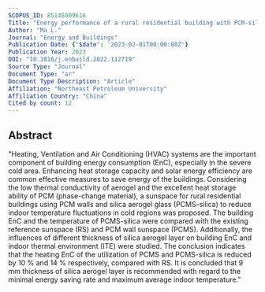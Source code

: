```yaml
---
SCOPUS_ID: 85145009616
Title: "Energy performance of a rural residential building with PCM-silica aerogel sunspace in severe cold regions"
Author: "Ma L."
Journal: "Energy and Buildings"
Publication Date: {'$date': '2023-02-01T00:00:00Z'}
Publication Year: 2023
DOI: "10.1016/j.enbuild.2022.112719"
Source Type: "Journal"
Document Type: "ar"
Document Type Description: "Article"
Affiliation: "Northeast Petroleum University"
Affiliation Country: "China"
Cited by count: 12
---
```


## Abstract
"Heating, Ventilation and Air Conditioning (HVAC) systems are the important component of building energy consumption (EnC), especially in the severe cold area. Enhancing heat storage capacity and solar energy efficiency are common effective measures to save energy of the buildings. Considering the low thermal conductivity of aerogel and the excellent heat storage ability of PCM (phase-change material), a sunspace for rural residential buildings using PCM walls and silica aerogel glass (PCMS-silica) to reduce indoor temperature fluctuations in cold regions was proposed. The building EnC and the temperature of PCMS-silica were compared with the existing reference sunspace (RS) and PCM wall sunspace (PCMS). Additionally, the influences of different thickness of silica aerogel layer on building EnC and indoor thermal environment (ITE) were studied. The conclusion indicates that the heating EnC of the utilization of PCMS and PCMS-silica is reduced by 10 % and 14 % respectively, compared with RS. It is concluded that 9 mm thickness of silica aerogel layer is recommended with regard to the minimal energy saving rate and maximum average indoor temperature."
